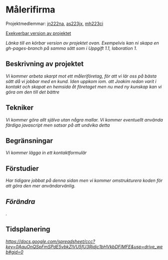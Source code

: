 # Målerifirma
Projektmedlemmar: 
[jn222na](https://github.com/jn222na), [as223jx](https://github.com/as223jx), [mh223ci](https://github.com/mh223ci)

[Exekverbar version av projektet](http://jn222na.github.io/ProjektskelettHT13)

*Länka till en körbar version av projektet ovan. Exempelvis kan ni skapa en gh-pages-branch på samma sätt som i Uppgift 1.1, laboration 1.*

## Beskrivning av projektet
*Vi kommer arbeta skarpt mot ett måleriföretag, för att vi lär oss på bästa sätt då vi jobbar med en kund. Iden uppkom iom. att Joakim redan varit i kontakt och skapat en hemsida åt företaget men nu med ny kunskap kan vi göra om den till det bättre*

## Tekniker
*Vi kommer göra allt själva utan några mallar. Vi kommer eventuellt använda färdiga javascript men satsar på att undvika detta*

## Begränsningar
*Vi kommer lägga in ett kontaktformulär*

## Förstudier
*Har tidigare jobbat på denna sidan men vi kommer omstrukturera koden för att göra den mer användarvänlig.*

## *Förändra*
*.*

## Tidsplanering
*https://docs.google.com/spreadsheet/ccc?key=0AquOnQSpFmSPdE5vbkZlVU5fU3Ridjc1bHVkbDFlMFE&usp=drive_web#gid=0*
